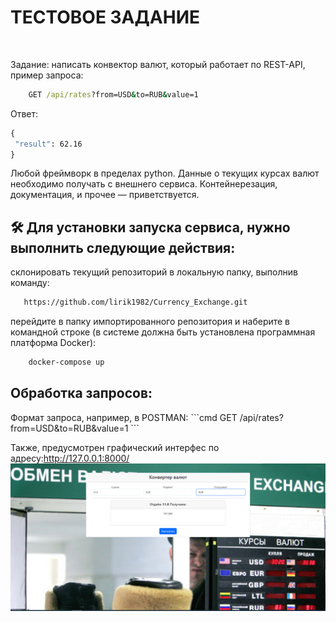 <h1>ТЕСТОВОЕ ЗАДАНИЕ</h1>
<br>

Задание: написать конвектор валют, который работает по REST-API,
пример запроса:
 ```cmd
     GET /api/rates?from=USD&to=RUB&value=1
```
Ответ:
```cmd
{
 "result": 62.16
}
```
Любой фреймворк в пределах python.
Данные о текущих курсах валют необходимо получать с внешнего сервиса.
Контейнерезация, документация, и прочее — приветствуется.


## 🛠️ Для установки запуска сервиса, нужно выполнить следующие действия:

склонировать текущий репозиторий в локальную папку, выполнив команду:
 ```cmd
    https://github.com/lirik1982/Currency_Exchange.git
```
перейдите в папку импортированного репозитория и наберите в командной строке (в системе должна быть установлена программная платформа Docker):
```cmd
    docker-compose up
```

## Обработка запросов:
<GET>
Формат запроса, например, в POSTMAN:
```cmd
     GET /api/rates?from=USD&to=RUB&value=1
```
 

Также, предусмотрен графический интерфес по адресу:http://127.0.0.1:8000/
![response](./Pics/1.png)
